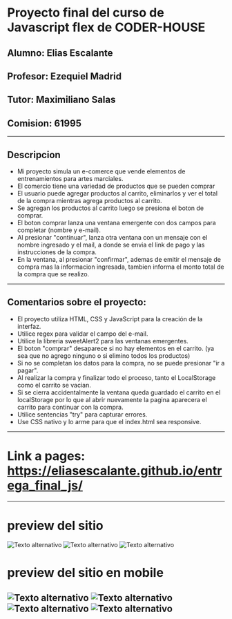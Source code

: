 # Proyecto final del curso de Javascript flex de CODER-HOUSE
## Alumno: Elias Escalante
## Profesor: Ezequiel Madrid
## Tutor: Maximiliano Salas 
## Comision: 61995

----

## Descripcion

- Mi proyecto simula un e-comerce que vende elementos de entrenamientos para artes marciales.
- El comercio tiene una variedad de productos que se pueden comprar
- El usuario puede agregar productos al carrito, eliminarlos y ver el total de la compra mientras agrega productos al carrito.
- Se agregan los productos al carrito luego se presiona el boton de comprar.
- El boton comprar lanza una ventana emergente con dos campos para completar (nombre y e-mail).
- Al presionar "continuar", lanza otra ventana con un mensaje con el nombre ingresado y el mail, a donde se envia el link de pago y las instrucciones de la compra.
- En la ventana, al presionar "confirmar", ademas de emitir el mensaje de compra mas la informacion ingresada, tambien informa el monto total de la compra que se realizo.

----

## Comentarios sobre el proyecto: 

 - El proyecto utiliza HTML, CSS y JavaScript para la creación de la interfaz.
 - Utilice regex para validar el campo del e-mail.
 - Utilice la libreria sweetAlert2 para las ventanas emergentes.
 - El boton "comprar" desaparece si no hay elementos en el carrito. (ya sea que no agrego ninguno o si elimino todos los productos)
 - Si no se completan los datos para la compra, no se puede presionar "ir a pagar".
 - Al realizar la compra y finalizar todo el proceso, tanto el LocalStorage como el carrito se vacian.
 - Si se cierra accidentalmente la ventana queda guardado el carrito en el localStorage por lo que al abrir
   nuevamente la pagina aparecera el carrito para continuar con la compra.
 - Utilice sentencias "try" para capturar errores.
 - Use CSS nativo y lo arme para que el index.html sea responsive.
 
 ---

# Link a pages: https://eliasescalante.github.io/entrega_final_js/

---

# preview del sitio

![Texto alternativo](https://github.com/eliasescalante/entrega_final_js/blob/main/assets/capture_1.JPG)
![Texto alternativo](https://github.com/eliasescalante/entrega_final_js/blob/main/assets/capture_2.JPG)
![Texto alternativo](https://github.com/eliasescalante/entrega_final_js/blob/main/assets/capture_3.JPG)

# preview del sitio en mobile

![Texto alternativo](https://github.com/eliasescalante/entrega_final_js/blob/main/assets/capture_responsive_1.JPG) 
![Texto alternativo](https://github.com/eliasescalante/entrega_final_js/blob/main/assets/capture_responsive_2.JPG)
![Texto alternativo](https://github.com/eliasescalante/entrega_final_js/blob/main/assets/capture_responsive_3.JPG)
![Texto alternativo](https://github.com/eliasescalante/entrega_final_js/blob/main/assets/capture_responsive_4.JPG)
---
